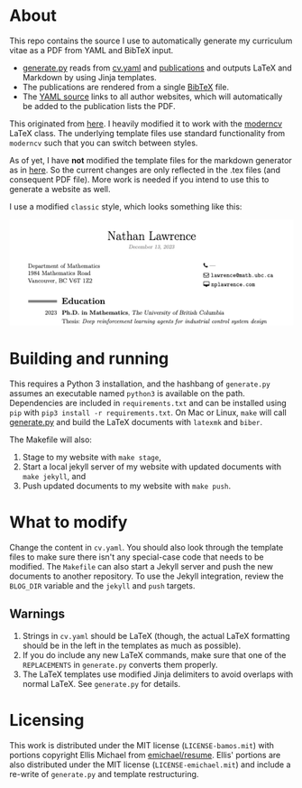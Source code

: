 # About
This repo contains the source I use to automatically generate
my curriculum vitae as a PDF from YAML and BibTeX input.

+ [generate.py](generate.py) reads from [cv.yaml](cv.yaml) and
[publications](publications) and outputs LaTeX and Markdown
by using Jinja templates.
+ The publications are rendered from a single
  [BibTeX](publications/all.bib) file.
+ The [YAML source](cv.yaml) links to all author websites,
  which will automatically be added to the
  publication lists the PDF.

This originated from [here](https://github.com/bamos/cv).
I heavily modified it to work with the [moderncv](https://ctan.org/pkg/moderncv?lang=en) LaTeX class.
The underlying template files use standard functionality from `moderncv` such that you can switch between styles.

As of yet, I have **not** modified the template files for the markdown generator as in [here](https://github.com/bamos/cv).
So the current changes are only reflected in the .tex files (and consequent PDF file).
More work is needed if you intend to use this to generate a website as well. 

I use a modified `classic` style, which looks something like this:

![Alt text](/build/preview.png?raw=true)

# Building and running
This requires a Python 3 installation,
and the hashbang of `generate.py` assumes an executable named
`python3` is available on the path.
Dependencies are included in `requirements.txt` and can be installed
using `pip` with `pip3 install -r requirements.txt`.
On Mac or Linux, `make` will call [generate.py](generate.py) and
build the LaTeX documents with `latexmk` and `biber`.

The Makefile will also:

1. Stage to my website with `make stage`,
2. Start a local jekyll server of my website with updated
  documents with `make jekyll`, and
3. Push updated documents to my website with `make push`.

# What to modify
Change the content in `cv.yaml`.
You should also look through the template files to make sure there isn't any
special-case code that needs to be modified.
The `Makefile` can also start a Jekyll server and push the
new documents to another repository.
To use the Jekyll integration,
review the `BLOG_DIR` variable and the `jekyll` and `push` targets.

## Warnings
1. Strings in `cv.yaml` should be LaTeX (though, the actual LaTeX formatting
   should be in the left in the templates as much as possible).
2. If you do include any new LaTeX commands, make sure that one of the
   `REPLACEMENTS` in `generate.py` converts them properly.
3. The LaTeX templates use modified Jinja delimiters to avoid overlaps with
   normal LaTeX. See `generate.py` for details.

# Licensing
This work is distributed under the MIT license (`LICENSE-bamos.mit`)
with portions copyright Ellis Michael from
[emichael/resume](https://github.com/emichael/resume).
Ellis' portions are also distributed under the MIT license
(`LICENSE-emichael.mit`) and include
a re-write of `generate.py` and template restructuring.
